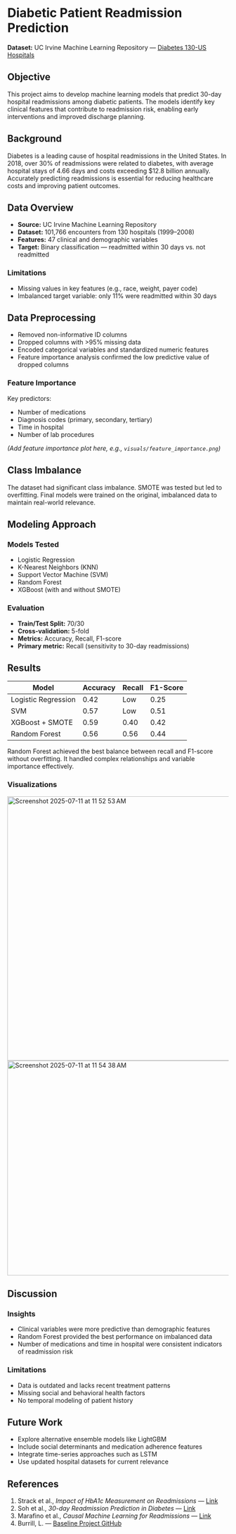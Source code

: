 
# Diabetic Patient Readmission Prediction

**Dataset:** UC Irvine Machine Learning Repository — [Diabetes 130-US Hospitals](https://doi.org/10.24432/C5230J)

## Objective

This project aims to develop machine learning models that predict 30-day hospital readmissions among diabetic patients. The models identify key clinical features that contribute to readmission risk, enabling early interventions and improved discharge planning.

## Background

Diabetes is a leading cause of hospital readmissions in the United States. In 2018, over 30% of readmissions were related to diabetes, with average hospital stays of 4.66 days and costs exceeding $12.8 billion annually. Accurately predicting readmissions is essential for reducing healthcare costs and improving patient outcomes.

## Data Overview

- **Source:** UC Irvine Machine Learning Repository  
- **Dataset:** 101,766 encounters from 130 hospitals (1999–2008)  
- **Features:** 47 clinical and demographic variables  
- **Target:** Binary classification — readmitted within 30 days vs. not readmitted

### Limitations

- Missing values in key features (e.g., race, weight, payer code)
- Imbalanced target variable: only 11% were readmitted within 30 days

## Data Preprocessing

- Removed non-informative ID columns
- Dropped columns with >95% missing data
- Encoded categorical variables and standardized numeric features
- Feature importance analysis confirmed the low predictive value of dropped columns

### Feature Importance

Key predictors:
- Number of medications
- Diagnosis codes (primary, secondary, tertiary)
- Time in hospital
- Number of lab procedures

*(Add feature importance plot here, e.g., `visuals/feature_importance.png`)*

## Class Imbalance

The dataset had significant class imbalance. SMOTE was tested but led to overfitting. Final models were trained on the original, imbalanced data to maintain real-world relevance.

## Modeling Approach

### Models Tested

- Logistic Regression
- K-Nearest Neighbors (KNN)
- Support Vector Machine (SVM)
- Random Forest
- XGBoost (with and without SMOTE)

### Evaluation

- **Train/Test Split:** 70/30
- **Cross-validation:** 5-fold
- **Metrics:** Accuracy, Recall, F1-score
- **Primary metric:** Recall (sensitivity to 30-day readmissions)

## Results

| Model              | Accuracy | Recall | F1-Score |
|--------------------|----------|--------|----------|
| Logistic Regression | 0.42     | Low    | 0.25     |
| SVM                 | 0.57     | Low    | 0.51     |
| XGBoost + SMOTE     | 0.59     | 0.40   | 0.42     |
| Random Forest       | 0.56     | 0.56   | 0.44     |

Random Forest achieved the best balance between recall and F1-score without overfitting. It handled complex relationships and variable importance effectively.

### Visualizations

<img width="800" height="600" alt="Screenshot 2025-07-11 at 11 52 53 AM" src="https://github.com/user-attachments/assets/7ea56a03-647b-4906-a49b-f9480fb6971c" />


<img width="803" height="488" alt="Screenshot 2025-07-11 at 11 54 38 AM" src="https://github.com/user-attachments/assets/1c788bd4-63d3-4c98-9da0-6db3544eb136" />

## Discussion

### Insights

- Clinical variables were more predictive than demographic features
- Random Forest provided the best performance on imbalanced data
- Number of medications and time in hospital were consistent indicators of readmission risk

### Limitations

- Data is outdated and lacks recent treatment patterns
- Missing social and behavioral health factors
- No temporal modeling of patient history

## Future Work

- Explore alternative ensemble models like LightGBM
- Include social determinants and medication adherence features
- Integrate time-series approaches such as LSTM
- Use updated hospital datasets for current relevance

## References

1. Strack et al., *Impact of HbA1c Measurement on Readmissions* — [Link](https://doi.org/10.1155/2014/781670)  
2. Soh et al., *30-day Readmission Prediction in Diabetes* — [Link](https://doi.org/10.1210/clinem/dgac380)  
3. Marafino et al., *Causal Machine Learning for Readmissions* — [Link](https://doi.org/10.1111/1475-6773.13586)  
4. Burrill, L. — [Baseline Project GitHub](https://github.com/lelandburrill/diabetes)



